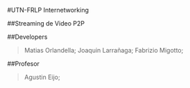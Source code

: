 #UTN-FRLP Internetworking

##Streaming de Video P2P

##Developers
> Matias Orlandella;
> Joaquin Larrañaga;
> Fabrizio Migotto;

##Profesor
> Agustin Eijo;


